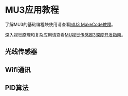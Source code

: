 # MU3应用教程

了解MU3的基础编程块使用请查看[MU3 MakeCode教程](https://morpx-docs.readthedocs.io/zh_CN/latest/MUVS3/MUVS3_MakeCode/index.html#mu-3-makecode)。

深入视觉原理和复杂应用请查看[MU视觉传感器3深度开发指南](http://mai.morpx.com/images/page201904/%E5%B0%8FMU%E8%A7%86%E8%A7%89%E4%BC%A0%E6%84%9F%E5%99%A8-%E6%B7%B1%E5%BA%A6%E5%BC%80%E5%8F%91%E6%8C%87%E5%8D%97-V0.1-20190810.pdf)。

## 光线传感器

## Wifi通讯

## PID算法
